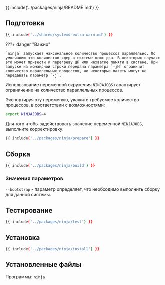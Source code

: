 {{ include('../packages/ninja/README.md') }}

## Подготовка

```bash 
{{ include('../shared/systemd-extra-warn.md') }}
```

???+ danger "Важно"

    `ninja` запускает максимальное количество процессов параллельно. По умолчанию это количество ядер в системе плюс два. В некоторых случаях это может привести к перегреву ЦП или нехватке памяти в системе. При запуске из командной строки передача параметра `-jN` ограничит количество параллельных процессов, но некоторые пакеты могут не передавать параметр `-j`.

Использование переменной окружения `NINJAJOBS` гарантирует ограничение на количество параллельных процессов.

Экспортируя эту переменую, укажите требуемое количество процессов, в соответствии с возможностями:

```bash
export NINJAJOBS=4
```

Для того чтобы задействовать значение переменной `NINJAJOBS`, выполните корректировку:

```bash 
{{ include('../packages/ninja/prepare') }}
```

## Сборка

```bash 
{{ include('../packages/ninja/build') }}
```

### Значения параметров

`--bootstrap` - параметр определяет, что необходимо выполнить сборку для данной системы.

## Тестирование

```bash 
{{ include('../packages/ninja/test') }}
```

## Установка

```bash 
{{ include('../packages/ninja/install') }}
```

## Установленные файлы

Программы: `ninja`



